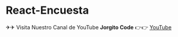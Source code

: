 # React-Encuesta

<p>✈✈ Visita Nuestro Canal de YouTube <strong>Jorgito Code</strong> 👉👉 <a href="https://www.youtube.com/channel/UC-0f0AT2xJrUxML6HJTH3Iw?view_as=subscriber">YouTube</a> </p>

